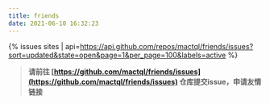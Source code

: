 ```yaml
---
title: friends
date: 2021-06-10 16:32:23
---
```



{% issues sites | api=https://api.github.com/repos/mactql/friends/issues?sort=updated&state=open&page=1&per_page=100&labels=active %}

> **请前往 [https://github.com/mactql/friends/issues](https://github.com/mactql/friends/issues) 仓库提交issue，申请友情链接**
